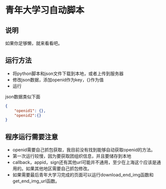 # 青年大学习自动脚本
## 说明
如果你足够懒，就来看看吧。
## 运行方法
- 将python脚本和json文件下载到本地，或者上传到服务器
- 修改json数据，添加openid作为key，{}作为值
- 运行

json数据类似下面
```json
{
    "openid1": {},
    "openid2":{}
}
```

## 程序运行需要注意
- openid需要自己抓包获取，我目前没有找到能够自动获取openid的方法。
- 第一次运行较慢，因为要获取团组织信息，并且要储存到本地
- callback，appid，sign还有其他url可能并不通用，至少在上海这个应该是通用的。如果其他地区需要自己抓包修改。
- 如果需要最后青年大学习完成的页面可以运行download_end_img函数和get_end_img_url函数。

